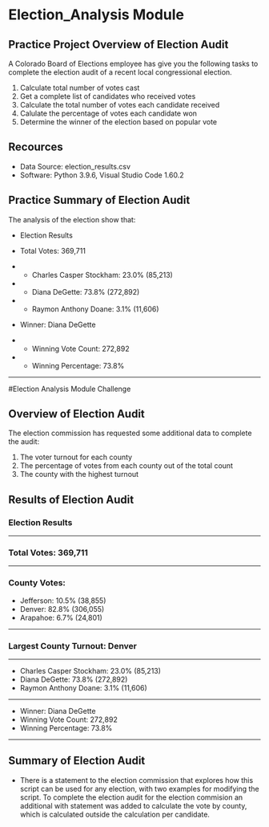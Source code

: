 # Election_Analysis Module
## Practice Project Overview of Election Audit
A Colorado Board of Elections employee has give you the following tasks to complete the election audit of a recent local 
congressional election.

1. Calculate total number of votes cast
2. Get a complete list of candidates who received votes
3. Calculate the total number of votes each candidate received
4. Calulate the percentage of votes each candidate won
5. Determine the winner of the election based on popular vote

## Recources
- Data Source: election_results.csv
- Software: Python 3.9.6, Visual Studio Code 1.60.2

## Practice Summary of Election Audit
The analysis of the election show that:
- Election Results
- Total Votes: 369,711
- - Charles Casper Stockham: 23.0% (85,213)
- - Diana DeGette: 73.8% (272,892)
- - Raymon Anthony Doane: 3.1% (11,606)

- Winner: Diana DeGette
- - Winning Vote Count: 272,892
- - Winning Percentage: 73.8%
-------------------------
#Election Analysis Module Challenge
## Overview of Election Audit
The election commission has requested some additional data to complete the audit:

1. The voter turnout for each county
2. The percentage of votes from each county out of the total count
3. The county with the highest turnout

## Results of Election Audit

### Election Results
-------------------------
### Total Votes: 369,711
-------------------------
### County Votes:
- Jefferson: 10.5% (38,855)
- Denver: 82.8% (306,055)
- Arapahoe: 6.7% (24,801)
-------------------------
### Largest County Turnout: Denver
-------------------------
- Charles Casper Stockham: 23.0% (85,213)
- Diana DeGette: 73.8% (272,892)
- Raymon Anthony Doane: 3.1% (11,606)
-------------------------
- Winner: Diana DeGette
- Winning Vote Count: 272,892
- Winning Percentage: 73.8%
-------------------------
## Summary of Election Audit
- There is a statement to the election commission that explores how this script can be used for any election, with two examples for modifying the script. To complete the election audit for the election commision an additional with statement was added to calculate the vote by county, which is calculated outside the calculation per candidate. 
